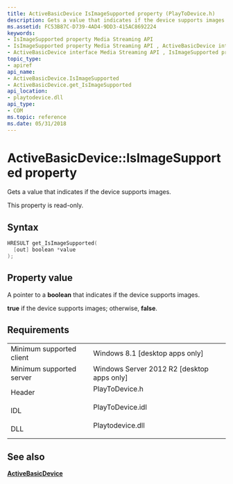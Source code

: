 ```yaml
---
title: ActiveBasicDevice IsImageSupported property (PlayToDevice.h)
description: Gets a value that indicates if the device supports images.
ms.assetid: FC53B87C-D739-4AD4-9DD3-415AC8692224
keywords:
- IsImageSupported property Media Streaming API
- IsImageSupported property Media Streaming API , ActiveBasicDevice interface
- ActiveBasicDevice interface Media Streaming API , IsImageSupported property
topic_type:
- apiref
api_name:
- ActiveBasicDevice.IsImageSupported
- ActiveBasicDevice.get_IsImageSupported
api_location:
- playtodevice.dll
api_type:
- COM
ms.topic: reference
ms.date: 05/31/2018
---
```


# ActiveBasicDevice::IsImageSupported property

Gets a value that indicates if the device supports images.

This property is read-only.

## Syntax


```C++
HRESULT get_IsImageSupported(
  [out] boolean *value
);
```



## Property value

A pointer to a **boolean** that indicates if the device supports images.

**true** if the device supports images; otherwise, **false**.

## Requirements



|                                     |                                                                                             |
|-------------------------------------|---------------------------------------------------------------------------------------------|
| Minimum supported client<br/> | Windows 8.1 \[desktop apps only\]<br/>                                                |
| Minimum supported server<br/> | Windows Server 2012 R2 \[desktop apps only\]<br/>                                     |
| Header<br/>                   | <dl> <dt>PlayToDevice.h</dt> </dl>   |
| IDL<br/>                      | <dl> <dt>PlayToDevice.idl</dt> </dl> |
| DLL<br/>                      | <dl> <dt>Playtodevice.dll</dt> </dl> |



## See also

<dl> <dt>

[**ActiveBasicDevice**](https://msdn.microsoft.com/library/Dn385755(v=VS.85).aspx)
</dt> </dl>

 

 





